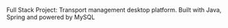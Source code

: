 Full Stack Project: Transport management desktop platform. Built with Java, Spring and powered by MySQL 
